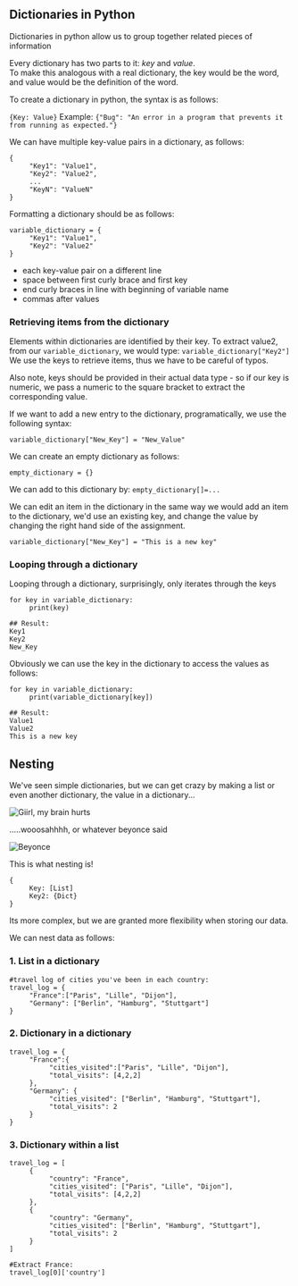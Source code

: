 ## Dictionaries in Python

Dictionaries in python allow us to group together related pieces of information

Every dictionary has two parts to it: *key* and *value*. \
To make this analogous with a real dictionary, the key would be the word, and value would be the definition of the word. 

To create a dictionary in python, the syntax is as follows: 

`{Key: Value}`
Example: `{"Bug": "An error in a program that prevents it from running as expected."}`

We can have multiple key-value pairs in a dictionary, as follows: 
```
{
     "Key1": "Value1",
     "Key2": "Value2",
     ...
     "KeyN": "ValueN"
}
```
Formatting a dictionary should be as follows:
```
variable_dictionary = {
     "Key1": "Value1",
     "Key2": "Value2"
}
```
- each key-value pair on a different line
- space between first curly brace and first key
- end curly braces in line with beginning of variable name
- commas after values

### Retrieving items from the dictionary

Elements within dictionaries are identified by their key. To extract value2, from our `variable_dictionary`, we would type: 
`variable_dictionary["Key2"]`
We use the keys to retrieve items, thus we have to be careful of typos.

Also note, keys should be provided in their actual data type - so if our key is numeric, we pass a numeric to the square bracket to extract the corresponding value. 

If we want to add a new entry to the dictionary, programatically, we use the following syntax: 
```
variable_dictionary["New_Key"] = "New_Value"
```

We can create an empty dictionary as follows:
```
empty_dictionary = {}
```
We can add to this dictionary by: `empty_dictionary[]=...`

We can edit an item in the dictionary in the same way we would add an item to the dictionary, we'd use an existing key, and change the value by changing the right hand side of the assignment. 
```
variable_dictionary["New_Key"] = "This is a new key"
```

### Looping through a dictionary

Looping through a dictionary, surprisingly, only iterates through the keys
```
for key in variable_dictionary:
     print(key)

## Result: 
Key1
Key2
New_Key
```

Obviously we can use the key in the dictionary to access the values as follows: 
```
for key in variable_dictionary:
     print(variable_dictionary[key])

## Result: 
Value1
Value2
This is a new key
```

## Nesting 

We've seen simple dictionaries, but we can get crazy by making a list or even another dictionary, the value in a dictionary...

![Giirl, my brain hurts](https://media.giphy.com/media/12yo8lScM5oOI0/giphy.gif)

.....wooosahhhh, or whatever beyonce said

![Beyonce](https://media.giphy.com/media/ZBMXbtsbZR5f2/giphy.gif)

<!-- ![oprah_tears](https://media.giphy.com/media/6BNXHG8PeS1xK/giphy.gif)>
<!--![Maan](https://media.giphy.com/media/cmkaW3yTFJ075TwT9o/giphy.gif) -->
<!-- ![](https://media.giphy.com/media/cmkaW3yTFJ075TwT9o/giphy.gif) --> 

This is what nesting is! 

```
{
     Key: [List]
     Key2: {Dict}
}
```
Its more complex, but we are granted more flexibility when storing our data. 

We can nest data as follows:

### 1. List in a dictionary

```
#travel log of cities you've been in each country:
travel_log = {
     "France":["Paris", "Lille", "Dijon"],
     "Germany": ["Berlin", "Hamburg", "Stuttgart"]
}
```

### 2. Dictionary in a dictionary
```
travel_log = {
     "France":{
          "cities_visited":["Paris", "Lille", "Dijon"],
          "total_visits": [4,2,2]
     },
     "Germany": {
          "cities_visited": ["Berlin", "Hamburg", "Stuttgart"],
          "total_visits": 2
     }
}

```

### 3. Dictionary within a list 
```
travel_log = [
     {
          "country": "France",
          "cities_visited": ["Paris", "Lille", "Dijon"],
          "total_visits": [4,2,2]
     },
     {
          "country": "Germany",
          "cities_visited": ["Berlin", "Hamburg", "Stuttgart"],
          "total_visits": 2
     }
]

#Extract France:
travel_log[0]['country']

```